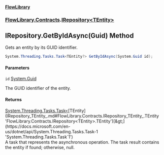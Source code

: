 #### [FlowLibrary](FlowLibrary.md 'FlowLibrary')
### [FlowLibrary.Contracts](FlowLibrary.Contracts.md 'FlowLibrary.Contracts').[IRepository&lt;TEntity&gt;](IRepository_TEntity_.md 'FlowLibrary.Contracts.IRepository<TEntity>')

## IRepository<TEntity>.GetByIdAsync(Guid) Method

Gets an entity by its GUID identifier.

```csharp
System.Threading.Tasks.Task<TEntity?> GetByIdAsync(System.Guid id);
```
#### Parameters

<a name='FlowLibrary.Contracts.IRepository_TEntity_.GetByIdAsync(System.Guid).id'></a>

`id` [System.Guid](https://docs.microsoft.com/en-us/dotnet/api/System.Guid 'System.Guid')

The GUID identifier of the entity.

#### Returns
[System.Threading.Tasks.Task&lt;](https://docs.microsoft.com/en-us/dotnet/api/System.Threading.Tasks.Task-1 'System.Threading.Tasks.Task`1')[TEntity](IRepository_TEntity_.md#FlowLibrary.Contracts.IRepository_TEntity_.TEntity 'FlowLibrary.Contracts.IRepository<TEntity>.TEntity')[&gt;](https://docs.microsoft.com/en-us/dotnet/api/System.Threading.Tasks.Task-1 'System.Threading.Tasks.Task`1')  
A task that represents the asynchronous operation. The task result contains the entity if found; otherwise, null.